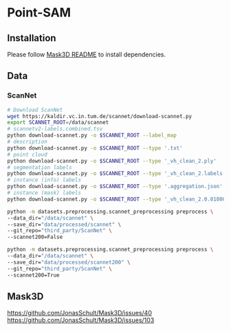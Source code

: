 # Point-SAM

## Installation

Please follow [Mask3D README](./README.md) to install dependencies.

## Data

### ScanNet

```bash
# Download ScanNet
wget https://kaldir.vc.in.tum.de/scannet/download-scannet.py
export SCANNET_ROOT=/data/scannet
# scannetv2-labels.combined.tsv
python download-scannet.py -o $SCANNET_ROOT --label_map
# description
python download-scannet.py -o $SCANNET_ROOT --type '.txt'
# point cloud
python download-scannet.py -o $SCANNET_ROOT --type '_vh_clean_2.ply'
# segmentation labels
python download-scannet.py -o $SCANNET_ROOT --type '_vh_clean_2.labels.ply'
# instance (info) labels
python download-scannet.py -o $SCANNET_ROOT --type '.aggregation.json'
# instance (mask) labels
python download-scannet.py -o $SCANNET_ROOT --type '_vh_clean_2.0.010000.segs.json'
```

```bash
python -m datasets.preprocessing.scannet_preprocessing preprocess \
--data_dir="/data/scannet" \
--save_dir="data/processed/scannet" \
--git_repo="third_party/ScanNet" \
--scannet200=False

python -m datasets.preprocessing.scannet_preprocessing preprocess \
--data_dir="/data/scannet" \
--save_dir="data/processed/scannet200" \
--git_repo="third_party/ScanNet" \
--scannet200=True
```

## Mask3D

<https://github.com/JonasSchult/Mask3D/issues/40>
<https://github.com/JonasSchult/Mask3D/issues/103>